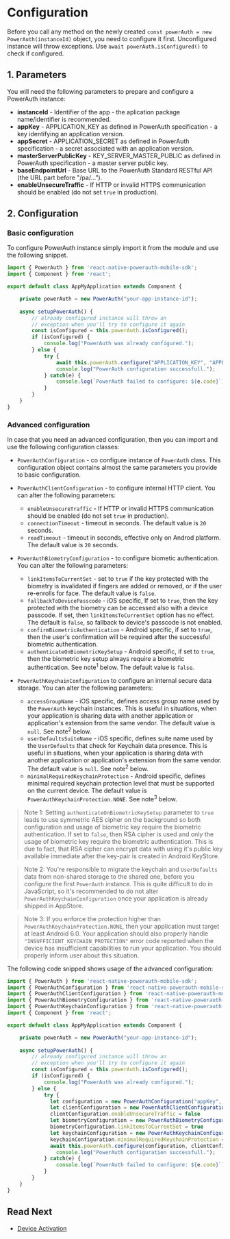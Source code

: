 # Configuration

Before you call any method on the newly created `const powerAuth = new PowerAuth(instanceId)` object, you need to configure it first. Unconfigured instance will throw exceptions. Use `await powerAuth.isConfigured()` to check if configured.

## 1. Parameters

You will need the following parameters to prepare and configure a PowerAuth instance:

- **instanceId** - Identifier of the app - the aplication package name/identifier is recommended.  
- **appKey** - APPLICATION_KEY as defined in PowerAuth specification - a key identifying an application version.
- **appSecret** - APPLICATION_SECRET as defined in PowerAuth specification - a secret associated with an application version.  
- **masterServerPublicKey** - KEY\_SERVER\_MASTER_PUBLIC as defined in PowerAuth specification - a master server public key.  
- **baseEndpointUrl** - Base URL to the PowerAuth Standard RESTful API (the URL part before "/pa/...").  
- **enableUnsecureTraffic** - If HTTP or invalid HTTPS communication should be enabled (do not set `true` in production).

## 2. Configuration

### Basic configuration

To configure PowerAuth instance simply import it from the module and use the following snippet.

```javascript
import { PowerAuth } from 'react-native-powerauth-mobile-sdk';
import { Component } from 'react';

export default class AppMyApplication extends Component {

    private powerAuth = new PowerAuth("your-app-instance-id");
    
    async setupPowerAuth() {
        // already configured instance will throw an
        // exception when you'll try to configure it again
        const isConfigured = this.powerAuth.isConfigured();
        if (isConfigured) {
            console.log("PowerAuth was already configured.");
        } else {
            try {
                await this.powerAuth.configure("APPLICATION_KEY", "APPLICATION_SECRET", "KEY_SERVER_MASTER_PUBLIC", "https://your-powerauth-endpoint.com/", false);
                console.log("PowerAuth configuration successfull.");
            } catch(e) {
                console.log(`PowerAuth failed to configure: ${e.code}`);
            }
        }
    }
}
```

### Advanced configuration

In case that you need an advanced configuration, then you can import and use the following configuration classes:
- `PowerAuthConfiguration` - co configure instance of `PowerAuth` class. This configuration object contains almost the same parameters you provide to basic configuration.
- `PowerAuthClientConfiguration` - to configure internal HTTP client. You can alter the following parameters:
  - `enableUnsecureTraffic` - If HTTP or invalid HTTPS communication should be enabled (do not set `true` in production).
  - `connectionTimeout` - timeout in seconds. The default value is `20` seconds.
  - `readTimeout` - timeout in seconds, effective only on Androd platform. The default value is `20` seconds.

- `PowerAuthBiometryConfiguration` - to configure biometic authentication. You can alter the following parameters:
  - `linkItemsToCurrentSet` - set to `true` if the key protected with the biometry is invalidated if fingers are added or removed, or if the user re-enrolls for face. The default value is `false`.
  - `fallbackToDevicePasscode` - iOS specific, If set to `true`, then the key protected with the biometry can be accessed also with a device passcode. If set, then `linkItemsToCurrentSet` option has no effect. The default is `false`, so fallback to device's passcode is not enabled.
  - `confirmBiometricAuthentication` - Android specific, if set to `true`, then the user's confirmation will be required after the successful biometric authentication.
  - `authenticateOnBiometricKeySetup` - Android specific, if set to `true`, then the biometric key setup always require a biometric authentication. See note<sup>1</sup> below. The default value is `false`.

- `PowerAuthKeychainConfiguration` to configure an internal secure data storage. You can alter the following parameters:
  - `accessGroupName` - iOS specific, defines access group name used by the `PowerAuth` keychain instances. This is useful in situations, when your application is sharing data with another application or application's extension from the same vendor. The default value is `null`. See note<sup>2</sup> below.
  - `userDefaultsSuiteName` - iOS specific, defines suite name used by the `UserDefaults` that check for Keychain data presence. This is useful in situations, when your application is sharing data with another application or application's extension from the same vendor. The default value is `null`. See note<sup>2</sup> below.
  - `minimalRequiredKeychainProtection` - Android specific, defines minimal required keychain protection level that must be supported on the current device. The default value is `PowerAuthKeychainProtection.NONE`. See note<sup>3</sup> below.

> Note 1: Setting `authenticateOnBiometricKeySetup` parameter to `true` leads to use symmetric AES cipher on the background so both configuration and usage of biometric key require the biometric authentication. If set to `false`, then RSA cipher is used and only the usage of biometric key require the biometric authentication. This is due to fact, that RSA cipher can encrypt data with using it's public key available immediate after the key-pair is created in Android KeyStore.

> Note 2: You're responsible to migrate the keychain and `UserDefaults` data from non-shared storage to the shared one, before you configure the first `PowerAuth` instance. This is quite difficult to do in JavaScript, so it's recommended to do not alter `PowerAuthKeychainConfiguration` once your application is already shipped in AppStore.

> Note 3: If you enforce the protection higher than `PowerAuthKeychainProtection.NONE`, then your application must target at least Android 6.0. Your application should also properly handle `"INSUFFICIENT_KEYCHAIN_PROTECTION"` error code reported when the device has insufficient capabilities to run your application. You should properly inform user about this situation.

The following code snipped shows usage of the advanced configuration:

```javascript
import { PowerAuth } from 'react-native-powerauth-mobile-sdk';
import { PowerAuthConfiguration } from 'react-native-powerauth-mobile-sdk';
import { PowerAuthClientConfiguration } from 'react-native-powerauth-mobile-sdk';
import { PowerAuthBiometryConfiguration } from 'react-native-powerauth-mobile-sdk';
import { PowerAuthKeychainConfiguration } from 'react-native-powerauth-mobile-sdk';
import { Component } from 'react';

export default class AppMyApplication extends Component {

    private powerAuth = new PowerAuth("your-app-instance-id");
    
    async setupPowerAuth() {
        // already configured instance will throw an
        // exception when you'll try to configure it again
        const isConfigured = this.powerAuth.isConfigured();
        if (isConfigured) {
            console.log("PowerAuth was already configured.");
        } else {
            try {
              let configuration = new PowerAuthConfiguration("appKey", "appSecret", "masterServerPublicKey", "https://your-powerauth-endpoint.com/")
              let clientConfiguration = new PowerAuthClientConfiguration()
              clientConfiguration.enableUnsecureTraffic = false
              let biometryConfiguration = new PowerAuthBiometryConfiguration()
              biometryConfiguration.linkItemsToCurrentSet = true
              let keychainConfiguration = new PowerAuthKeychainConfiguration()
              keychainConfiguration.minimalRequiredKeychainProtection = PowerAuthKeychainProtection.SOFTWARE
              await this.powerAuth.configure(configuration, clientConfiguration, biometryConfiguration, keychainConfiguration)
                console.log("PowerAuth configuration successfull.");
            } catch(e) {
                console.log(`PowerAuth failed to configure: ${e.code}`);
            }
        }
    }
}
```

## Read Next

- [Device Activation](./Device-Activation.md)

